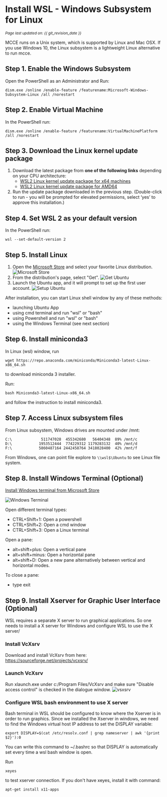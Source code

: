 # Install WSL - Windows Subsystem for Linux
<small><i>Page last updated on: {{ git_revision_date }}</i></small>

MCCE runs on a Unix system, which is supported by Linux and Mac OSX. If you use Windows 10, the Linux subsystem is a lightweight Linux alternative to run mcce.

## Step 1. Enable the Windows Subsystem
Open the PowerShell as an Administrator and Run:
```
dism.exe /online /enable-feature /featurename:Microsoft-Windows-Subsystem-Linux /all /norestart
```

## Step 2. Enable Virtual Machine
In the PowerShell run:
```
dism.exe /online /enable-feature /featurename:VirtualMachinePlatform /all /norestart
```

## Step 3. Download the Linux kernel update package

1. Download the latest package from **one of the following links** depending on your CPU architecture:
    * [WSL2 Linux kernel update package for x64 machines](https://wslstorestorage.blob.core.windows.net/wslblob/wsl_update_x64.msi)
    * [WSL2 Linux kernel update package for AMD64](https://wslstorestorage.blob.core.windows.net/wslblob/wsl_update_arm64.msi)
2. Run the update package downloaded in the previous step. (Double-click to run - you will be prompted for elevated permissions, select ‘yes’ to approve this installation.)

## Step 4. Set WSL 2 as your default version
In the PowerShell run:
```
wsl --set-default-version 2
```

## Step 5. Install Linux
1. Open the [Microsoft Store](https://aka.ms/wslstore) and select your favorite Linux distribution.
![Microsoft Store](img/msstore.png)
2. From the distribution's page, select "Get".
![Get Ubuntu](img/ubuntustore.png)
3. Launch the Ubuntu app, and it will prompt to set up the first user account.
![Setup Ubuntu](img/ubuntuinstall.png)

After installation, you can start Linux shell window by any of these methods:

* launching Ubuntu App
* using cmd terminal and run "wsl" or "bash"
* using Powershell and run "wsl" or "bash"
* using the Windows Terminal (see next section)

## Step 6. Install miniconda3
In Linux (wsl) window, run
```
wget https://repo.anaconda.com/miniconda/Miniconda3-latest-Linux-x86_64.sh
```
to download miniconda 3 installer.

Run:
```
bash Miniconda3-latest-Linux-x86_64.sh
```
and follow the instruction to install miniconda3.

## Step 7. Access Linux subsystem files
From Linux subsystem, Windows drives are mounted under /mnt:
```
C:\             511747028  455342680   56404348  89% /mnt/c
D:\            1953512444  774229312 1179283132  40% /mnt/d
F:\            5860487164 2442458764 3418028400  42% /mnt/f
```

From Windows, one can point file explore to ```\\wsl$\Ubuntu``` to see Linux file system.

## Step 8. Install Windows Terminal (Optional)
[Install Windows terminal from Microsoft Store](https://aka.ms/terminal)

![Windows Terminal](img/windowsterminal.png)

Open different terminal types:

* CTRL+Shift+1: Open a powershell
* CTRL+Shift+2: Open a cmd window
* CTRL+Shift+3: Open a Linux terminal

Open a pane:

* alt+shift+plus: Open a vertical pane
* alt+shift+minus: Open a horizontal pane
* alt+shift+D: Open a new pane alternatively between vertical and horizontal modes.

To close a pane:

* type exit

## Step 9. Install Xserver for Graphic User Interface (Optional)
WSL requires a separate X server to run graphical applications. So one needs to install a X server for Windows and configure WSL to use the X server/

### Install VcXsrv
Download and install VcXsrv from here: https://sourceforge.net/projects/vcxsrv/

### Launch VcXsrv
Run xlaunch.exe under c:/Program Files/VcXsrv and make sure "Disable access control" is checked in the dialogue window.
![vsxsrv](img/vcxsrv_settings.png)

### Configure WSL bash environment to use X server
Bash terminal in WSL should be configured to know where the Xserver is in order to run graphics. Since we installed the Xserver in windows, we need to find the Windows virtual host IP address to set the DISPLAY variable:

```
export DISPLAY=$(cat /etc/resolv.conf | grep nameserver | awk '{print $2}'):0
```

You can write this command to ~/.bashrc so that DISPLAY is automatically set every time a wsl bash window is open.

Run
```
xeyes
```
to test xserver connection. If you don't have xeyes, install it with command:
```
apt-get install x11-apps
```